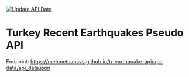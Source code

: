 [![Update API Data](https://github.com/mehmetcansvs/tr-earthquake-api/actions/workflows/update.yml/badge.svg?branch=main)](https://github.com/mehmetcansvs/tr-earthquake-api/actions/workflows/update.yml)

# Turkey Recent Earthquakes Pseudo API 

Endpoint: https://mehmetcansvs.github.io/tr-earthquake-api/api-data/api_data.json